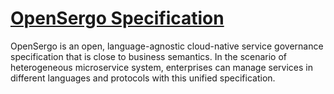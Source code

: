 # [OpenSergo Specification](./specification/en/README.md)

OpenSergo is an open, language-agnostic cloud-native service governance specification that is close to business semantics.
In the scenario of heterogeneous microservice system, enterprises can manage services in different languages and protocols with this unified specification. 
